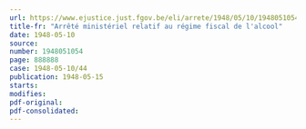 ```yaml
---
url: https://www.ejustice.just.fgov.be/eli/arrete/1948/05/10/1948051054/justel
title-fr: "Arrêté ministériel relatif au régime fiscal de l'alcool"
date: 1948-05-10
source:
number: 1948051054
page: 888888
case: 1948-05-10/44
publication: 1948-05-15
starts:
modifies:
pdf-original:
pdf-consolidated:
---
```


